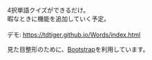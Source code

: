 4択単語クイズができるだけ。<br>
暇なときに機能を追加していく予定。<br>
<br>
デモ: https://tdtiger.github.io/Words/index.html

見た目整形のために、[Bootstrap](https://getbootstrap.jp/)を利用しています。